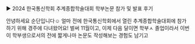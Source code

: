 ▶ 2024 한국통신학회 추계종합학술대회 학부논문 참가 및 발표 후기

안녕하세요 순단입니다☺️
얼마 전에 한국통신학회에서 열린 추계종합학술대회에 참가하기 위해 경주에 다녀왔어요!
벌써 11월이고, 이제 다음 달이면 학부ㅅ 졸업이라서 이번이 학부생으로서의  전에 짧게나마 논문도 작성해보는 경험도 남기고 